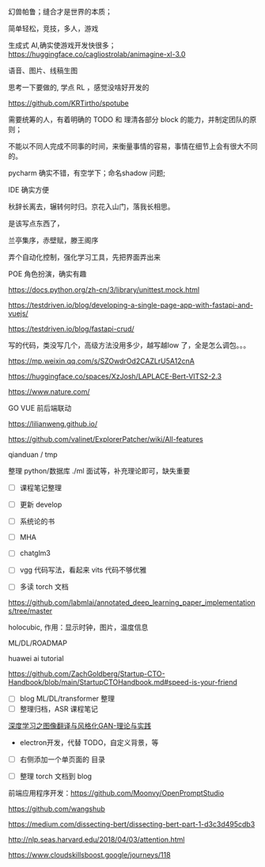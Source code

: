 
幻兽帕鲁；缝合才是世界的本质；

简单轻松，竞技，多人，游戏

生成式 AI,确实使游戏开发快很多；https://huggingface.co/cagliostrolab/animagine-xl-3.0

语音、图片、线稿生图


思考一下要做的, 学点 RL ，感觉没啥好开发的

https://github.com/KRTirtho/spotube


需要统筹的人，有着明确的 TODO 和 理清各部分 block 的能力，并制定团队的原则；

不能以不同人完成不同事的时间，来衡量事情的容易，事情在细节上会有很大不同的。

pycharm 确实不错，有空学下；命名shadow 问题;

IDE 确实方便


秋辞长离去，辗转何时归。京花入山门，落我长相思。

是该写点东西了，

兰亭集序，赤壁赋，滕王阁序


弄个自动化控制，强化学习工具，先把界面弄出来

POE 角色扮演，确实有趣

https://docs.python.org/zh-cn/3/library/unittest.mock.html

https://testdriven.io/blog/developing-a-single-page-app-with-fastapi-and-vuejs/

https://testdriven.io/blog/fastapi-crud/

写的代码，类没写几个，高级方法没用多少，越写越low 了，全是怎么调包。。。

https://mp.weixin.qq.com/s/SZOwdrOd2CAZLrU5A12cnA

https://huggingface.co/spaces/XzJosh/LAPLACE-Bert-VITS2-2.3




https://www.nature.com/

GO VUE 前后端联动

https://lilianweng.github.io/


https://github.com/valinet/ExplorerPatcher/wiki/All-features

qianduan / tmp

整理 python/数据库 ./ml 面试等，补充理论即可，缺失重要


- [ ] 课程笔记整理
- [ ] 更新 develop
- [ ] 系统论的书
- [ ] MHA
- [ ] chatglm3
- [ ] vgg 代码写法，看起来  vits 代码不够优雅
- [ ] 多读 torch 文档


https://github.com/labmlai/annotated_deep_learning_paper_implementations/tree/master


holocubic, 作用：显示时钟，图片，温度信息

ML/DL/ROADMAP

huawei ai tutorial

https://github.com/ZachGoldberg/Startup-CTO-Handbook/blob/main/StartupCTOHandbook.md#speed-is-your-friend

- [ ] blog ML/DL/transformer 整理
- [ ] 整理归档，ASR 课程笔记

[深度学习之图像翻译与风格化GAN-理论与实践](https://www.bilibili.com/video/BV1Wr4y1b77B)


- electron开发，代替 TODO，自定义背景，等


- [ ] 右侧添加一个单页面的 目录
- [ ] 整理 torch 文档到 blog


前端应用程序开发：https://github.com/Moonvy/OpenPromptStudio

https://github.com/wangshub


https://medium.com/dissecting-bert/dissecting-bert-part-1-d3c3d495cdb3

http://nlp.seas.harvard.edu/2018/04/03/attention.html

https://www.cloudskillsboost.google/journeys/118
